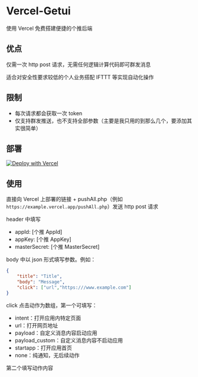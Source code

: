 # Vercel-Getui

使用 Vercel 免费搭建便捷的个推后端

## 优点

仅需一次 http post 请求，无需任何逻辑计算代码即可群发消息

适合对安全性要求较低的个人业务搭配 IFTTT 等实现自动化操作

## 限制

* 每次请求都会获取一次 token
* 仅支持群发推送，也不支持全部参数（主要是我只用的到那么几个，要添加其实很简单）

## 部署

[![Deploy with Vercel](https://vercel.com/button)](https://vercel.com/new/clone?repository-url=https%3A%2F%2Fgithub.com%2Fjiesou%2FVercel-Getui%2Ftree%2Fmain)

## 使用

直接向 Vercel 上部署的链接 + pushAll.php（例如 `https://example.vercel.app/pushAll.php`）发送 http post 请求

header 中填写

* appId: [个推 AppId]
* appKey: [个推 AppKey]
* masterSecret: [个推 MasterSecret]

body 中以 json 形式填写参数。例如：

```json
{
    "title": "Title",
    "body": "Message",
    "click": ["url","https:///www.example.com"]
}
```

click 点击动作为数组，第一个可填写：

* intent：打开应用内特定页面
* url：打开网页地址
* payload：自定义消息内容启动应用
* payload_custom：自定义消息内容不启动应用
* startapp：打开应用首页
* none：纯通知，无后续动作

第二个填写动作内容
